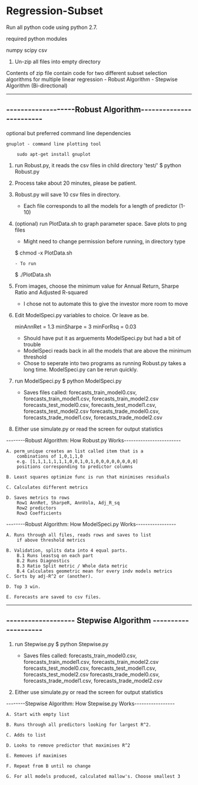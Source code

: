 # Regression-Subset

Run all python code using python 2.7. 


required python modules

numpy
scipy
csv


1. Un-zip all files into empty directory

Contents of zip file contain code for two different subset selection algorithms for multiple linear regression
	- Robust Algorithm
	- Stepwise Algorithm (Bi-directional)

-----------------------------------------------------------
-------------------Robust Algorithm------------------------
-----------------------------------------------------------

optional but preferred command line dependencies

	gnuplot - command line plotting tool

		sudo apt-get install gnuplot



1. run Robust.py, it reads the csv files in child directory 'test/'
	$ python Robust.py

2. Process take about 20 minutes, please be patient.

3. Robust.py will save 10 csv files in directory.
	- Each file corresponds to all the models for a length of predictor (1-10)

4.  (optional) run PlotData.sh to graph parameter space. Save plots to png files  

	- Might need to change permission before running, in directory type

	$ chmod -x PlotData.sh

     	- To run

	$ ./PlotData.sh
	


5. From images, choose the minimum value for Annual Return, Sharpe Ratio and Adjusted R-squared

	- I chose not to automate this to give the investor more room to move


6. Edit ModelSpeci.py variables to choice. Or leave as be. 
	
	minAnnRet = 1.3
	minSharpe = 3
	minForRsq = 0.03

	- Should have put it as arguements ModelSpeci.py but had a bit of trouble
	- ModelSpeci reads back in all the models that are above the minimum threshold
	- Chose to seperate into two programs as running Robust.py takes a long time. ModelSpeci.py can be rerun quickly. 

7. run ModelSpeci.py
	$ python ModelSpeci.py

	- Saves files called:
		 forecasts_train_model0.csv, forecasts_train_model1.csv, forecasts_train_model2.csv
		 forecasts_test_model0.csv,  forecasts_test_model1.csv,  forecasts_test_model2.csv
		 forecasts_trade_model0.csv, forecasts_trade_model1.csv, forecasts_trade_model2.csv
		

8. Either use simulate.py or read the screen for output statistics






--------Robust Algorithm: How Robust.py Works------------------------

	A. perm_unique creates an list called item that is a
		combinations of 1,0,1,1,0 
		e.g. [1,1,1,1,1,1,1,0,0,1,0,1,0,0,0,0,0,0,0,0]
		positions corresponding to predictor columns

	B. Least squares optimize func is run that minimises residuals

	C. Calculates different metrics

	D. Saves metrics to rows
		Row1 AnnRet, SharpeR, AnnVola, Adj_R_sq
		Row2 predictors
		Row3 Coefficients

	
--------Robust Algorithm: How ModelSpeci.py Works-----------------

	A. Runs through all files, reads rows and saves to list
		if above threshold metrics
	
	B. Validation, splits data into 4 equal parts.
		B.1 Runs leastsq on each part
		B.2 Runs Diagnostics
		B.3 Ratio Split metric / Whole data metric
		B.4 Calculates geometric mean for every indv models metrics 
	C. Sorts by adj-R^2 or (another).
	
	D. Top 3 win.  
	
	E. Forecasts are saved to csv files. 	




-----------------------------------------------------------
------------------- Stepwise Algorithm --------------------
-----------------------------------------------------------

1. run Stepwise.py
	$ python Stepwise.py

	- Saves files called:
		 forecasts_train_model0.csv, forecasts_train_model1.csv, forecasts_train_model2.csv
		 forecasts_test_model0.csv,  forecasts_test_model1.csv,  forecasts_test_model2.csv
		 forecasts_trade_model0.csv, forecasts_trade_model1.csv, forecasts_trade_model2.csv	

2. Either use simulate.py or read the screen for output statistics



--------Stepwise Algorithm: How Stepwise.py Works-----------------

	A. Start with empty list

	B. Runs through all predictors looking for largest R^2. 

	C. Adds to list

	D. Looks to remove predictor that maximises R^2

	E. Removes if maximises

	F. Repeat from B until no change

	G. For all models produced, calculated mallow's. Choose smallest 3

	
	
























	 





